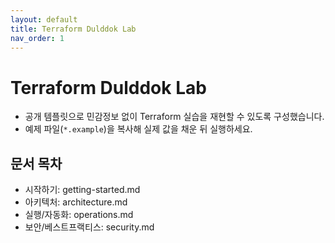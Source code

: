 ```yaml
---
layout: default
title: Terraform Dulddok Lab
nav_order: 1
---
```


# Terraform Dulddok Lab

- 공개 템플릿으로 민감정보 없이 Terraform 실습을 재현할 수 있도록 구성했습니다.
- 예제 파일(`*.example`)을 복사해 실제 값을 채운 뒤 실행하세요.

## 문서 목차
- 시작하기: getting-started.md
- 아키텍처: architecture.md
- 실행/자동화: operations.md
- 보안/베스트프랙티스: security.md

